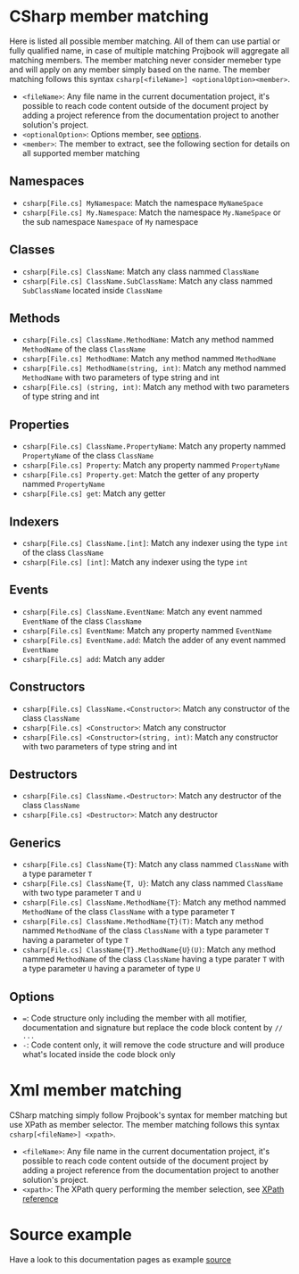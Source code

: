 # CSharp member matching
Here is listed all possible member matching. All of them can use partial or fully qualified name, in case of multiple matching Projbook will aggregate all matching members. The member matching never consider memeber type and will apply on any member simply based on the name.
The member matching follows this syntax `csharp[<fileName>] <optionalOption><member>`.
* `<fileName>`: Any file name in the current documentation project, it's possible to reach code content outside of the document project by adding a project reference from the documentation project to another solution's project.
* `<optionalOption>`: Options member, see [options](#page%2freference.md-options).
* `<member>`: The member to extract, see the following section for details on all supported member matching

## Namespaces
* `csharp[File.cs] MyNamespace`: Match the namespace `MyNameSpace`
* `csharp[File.cs] My.Namespace`: Match the namespace `My.NameSpace` or the sub namespace `Namespace` of `My` namespace

## Classes
* `csharp[File.cs] ClassName`: Match any class nammed `ClassName`
* `csharp[File.cs] ClassName.SubClassName`: Match any class nammed `SubClassName` located inside `ClassName`

## Methods
* `csharp[File.cs] ClassName.MethodName`: Match any method nammed `MethodName` of the class `ClassName`
* `csharp[File.cs] MethodName`: Match any method nammed `MethodName`
* `csharp[File.cs] MethodName(string, int)`: Match any method nammed `MethodName` with two parameters of type string and int
* `csharp[File.cs] (string, int)`: Match any method with two parameters of type string and int

## Properties
* `csharp[File.cs] ClassName.PropertyName`: Match any property nammed `PropertyName` of the class `ClassName`
* `csharp[File.cs] Property`: Match any property nammed `PropertyName`
* `csharp[File.cs] Property.get`: Match the getter of any property nammed `PropertyName`
* `csharp[File.cs] get`: Match any getter

## Indexers
* `csharp[File.cs] ClassName.[int]`: Match any indexer using the type `int` of the class `ClassName`
* `csharp[File.cs] [int]`: Match any indexer using the type `int`

## Events
* `csharp[File.cs] ClassName.EventName`: Match any event nammed `EventName` of the class `ClassName`
* `csharp[File.cs] EventName`: Match any property nammed `EventName`
* `csharp[File.cs] EventName.add`: Match the adder of any event nammed `EventName`
* `csharp[File.cs] add`: Match any adder

## Constructors
* `csharp[File.cs] ClassName.<Constructor>`: Match any constructor of the class `ClassName`
* `csharp[File.cs] <Constructor>`: Match any constructor
* `csharp[File.cs] <Constructor>(string, int)`: Match any constructor with two parameters of type string and int

## Destructors
* `csharp[File.cs] ClassName.<Destructor>`: Match any destructor of the class `ClassName`
* `csharp[File.cs] <Destructor>`: Match any destructor

## Generics
* `csharp[File.cs] ClassName{T}`: Match any class nammed `ClassName` with a type parameter `T`
* `csharp[File.cs] ClassName{T, U}`: Match any class nammed `ClassName` with two type parameter `T` and `U`
* `csharp[File.cs] ClassName.MethodName{T}`: Match any method nammed `MethodName` of the class `ClassName` with a type parameter `T`
* `csharp[File.cs] ClassName.MethodName{T}(T)`: Match any method nammed `MethodName` of the class `ClassName` with a type parameter `T` having a parameter of type `T`
* `csharp[File.cs] ClassName{T}.MethodName{U}(U)`: Match any method nammed `MethodName` of the class `ClassName` having a type parater `T` with a type parameter `U` having a parameter of type `U`

## Options
* `=`: Code structure only including the member with all motifier, documentation and signature but replace the code block content by `// ...`
* `-`: Code content only, it will remove the code structure and will produce what's located inside the code block only

# Xml member matching
CSharp matching simply follow Projbook's syntax for member matching but use XPath as member selector.
The member matching follows this syntax `csharp[<fileName>] <xpath>`.
* `<fileName>`: Any file name in the current documentation project, it's possible to reach code content outside of the document project by adding a project reference from the documentation project to another solution's project.
* `<xpath>`: The XPath query performing the member selection, see [XPath reference](https://msdn.microsoft.com/en-us/library/ms256115)

# Source example
Have a look to this documentation pages as example [source](https://github.com/defrancea/Projbook/tree/master/src/Projbook.Documentation/Page)